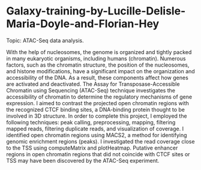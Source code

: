 # Galaxy-training-by-Lucille-Delisle-Maria-Doyle-and-Florian-Hey
Topic: ATAC-Seq data analysis.

With the help of nucleosomes, the genome is organized and tightly packed in many eukaryotic organisms, including humans (chromatin). Numerous factors, such as the chromatin structure, the position of the nucleosomes, and histone modifications, have a significant impact on the organization and accessibility of the DNA. As a result, these components affect how genes are activated and deactivated. The Assay for Transposase-Accessible Chromatin using Sequencing (ATAC-Seq) technique investigates the accessibility of chromatin to determine the regulatory mechanisms of gene expression. I aimed to contrast the projected open chromatin regions with the recognized CTCF binding sites, a DNA-binding protein thought to be involved in 3D structure. In order to complete this project, I employed the following techniques: peak calling, preprocessing, mapping, filtering mapped reads, filtering duplicate reads, and visualization of coverage. I identified open chromatin regions using MACS2, a method for identifying genomic enrichment regions (peaks). I investigated the read coverage close to the TSS using computeMatrix and plotHeatmap. Putative enhancer regions in open chromatin regions that did not coincide with CTCF sites or TSS may have been discovered by the ATAC-Seq experiment.
